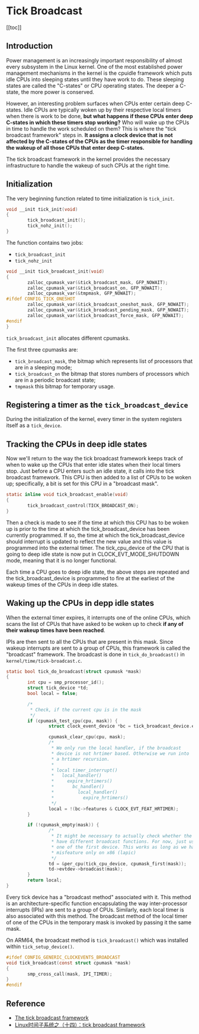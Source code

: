 # Tick Broadcast

[[toc]]

## Introduction

Power management is an increasingly important responsibility of
almost every subsystem in the Linux kernel. One of the most
established power management mechanisms in the kernel is the
cpuidle framework which puts idle CPUs into sleeping states until
they have work to do. These sleeping states are called the "C-states"
or CPU operating states. The deeper a C-state, the more power is conserved.

However, an interesting problem surfaces when CPUs enter certain deep
C-states. Idle CPUs are typically woken up by their respective local
timers when there is work to be done, **but what happens if these CPUs**
**enter deep C-states in which these timers stop working?** Who will wake
up the CPUs in time to handle the work scheduled on them? This is where
the "tick broadcast framework" steps in. **It assigns a clock device that**
**is not affected by the C-states of the CPUs as the timer responsible for**
**handling the wakeup of all those CPUs that enter deep C-states.**

The tick broadcast framework in the kernel provides the necessary
infrastructure to handle the wakeup of such CPUs at the right time.

## Initialization

The very beginning function related to time initialization is `tick_init`.

```c
void __init tick_init(void)
{
        tick_broadcast_init();
        tick_nohz_init();
}
```

The function contains two jobs:

* `tick_broadcast_init`
* `tick_nohz_init`

```c
void __init tick_broadcast_init(void)
{
        zalloc_cpumask_var(&tick_broadcast_mask, GFP_NOWAIT);
        zalloc_cpumask_var(&tick_broadcast_on, GFP_NOWAIT);
        zalloc_cpumask_var(&tmpmask, GFP_NOWAIT);
#ifdef CONFIG_TICK_ONESHOT
        zalloc_cpumask_var(&tick_broadcast_oneshot_mask, GFP_NOWAIT);
        zalloc_cpumask_var(&tick_broadcast_pending_mask, GFP_NOWAIT);
        zalloc_cpumask_var(&tick_broadcast_force_mask, GFP_NOWAIT);
#endif
}
```

`tick_broadcast_init` allocates different cpumasks.

The first three cpumasks are:

* `tick_broadcast_mask`, the bitmap which represents list of processors
  that are in a sleeping mode;
* `tick_broadcast_on` the bitmap that stores numbers of processors which
   are in a periodic broadcast state;
* `tmpmask` this bitmap for temporary usage.

## Registering a timer as the `tick_broadcast_device`

During the initialization of the kernel, every timer in the system
registers itself as a `tick_device`.

## Tracking the CPUs in deep idle states

Now we'll return to the way the tick broadcast framework keeps
track of when to wake up the CPUs that enter idle states when
their local timers stop. Just before a CPU enters such an idle
state, it calls into the tick broadcast framework. This CPU is
then added to a list of CPUs to be woken up; specifically,
a bit is set for this CPU in a "broadcast mask".

```c
static inline void tick_broadcast_enable(void)
{
        tick_broadcast_control(TICK_BROADCAST_ON);
}
```

Then a check is made to see if the time at which this CPU has to
be woken up is prior to the time at which the tick_broadcast_device
has been currently programmed. If so, the time at which the
tick_broadcast_device should interrupt is updated to reflect the
new value and this value is programmed into the external timer.
The tick_cpu_device of the CPU that is going to deep idle state
is now put in CLOCK_EVT_MODE_SHUTDOWN mode, meaning that it is
no longer functional.

Each time a CPU goes to deep idle state, the above steps are
repeated and the tick_broadcast_device is programmed to fire
at the earliest of the wakeup times of the CPUs in deep idle states.

## Waking up the CPUs in depp idle states

When the external timer expires, it interrupts one of the online CPUs,
which scans the list of CPUs that have asked to be woken up to check
**if any of their wakeup times have been reached**.

IPIs are then sent to all the CPUs that are present in this
mask. Since wakeup interrupts are sent to a group of CPUs, this
framework is called the "broadcast" framework. The broadcast is
done in `tick_do_broadcast()` in `kernel/time/tick-broadcast.c`.

```c
static bool tick_do_broadcast(struct cpumask *mask)
{
        int cpu = smp_processor_id();
        struct tick_device *td;
        bool local = false;

        /*
         * Check, if the current cpu is in the mask
         */
        if (cpumask_test_cpu(cpu, mask)) {
                struct clock_event_device *bc = tick_broadcast_device.evtdev;

                cpumask_clear_cpu(cpu, mask);
                /*
                 * We only run the local handler, if the broadcast
                 * device is not hrtimer based. Otherwise we run into
                 * a hrtimer recursion.
                 *
                 * local timer_interrupt()
                 *   local_handler()
                 *     expire_hrtimers()
                 *       bc_handler()
                 *         local_handler()
                 *           expire_hrtimers()
                 */
                local = !(bc->features & CLOCK_EVT_FEAT_HRTIMER);
        }

        if (!cpumask_empty(mask)) {
                /*
                 * It might be necessary to actually check whether the devices
                 * have different broadcast functions. For now, just use the
                 * one of the first device. This works as long as we have this
                 * misfeature only on x86 (lapic)
                 */
                td = &per_cpu(tick_cpu_device, cpumask_first(mask));
                td->evtdev->broadcast(mask);
        }
        return local;
}
```

Every tick device has a "broadcast method" associated with it.
This method is an architecture-specific function encapsulating
the way inter-processor interrupts (IPIs) are sent to a group
of CPUs. Similarly, each local timer is also associated with
this method. The broadcast method of the local timer of one of
the CPUs in the temporary mask is invoked by passing it the same
mask.

On ARM64, the broadcast method is `tick_broadcast()` which was installed
within `tick_setup_device()`.

```c
#ifdef CONFIG_GENERIC_CLOCKEVENTS_BROADCAST
void tick_broadcast(const struct cpumask *mask)
{
        smp_cross_call(mask, IPI_TIMER);
}
#endif
```

## Reference

* [The tick broadcast framework](https://lwn.net/Articles/574962/)
* [Linux时间子系统之（十四）：tick broadcast framework](http://www.wowotech.net/timer_subsystem/tick-broadcast-framework.html)